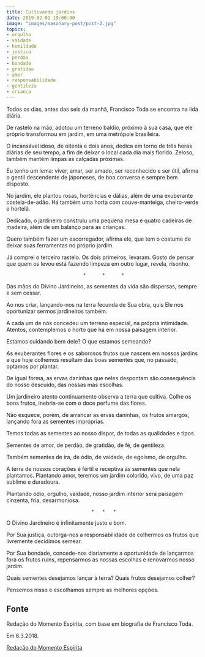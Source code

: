 ```yaml
---
title: Cultivando jardins
date: 2019-02-01 19:00:00
image: "images/masonary-post/post-2.jpg"
topics: 
- orgulho
- vaidade
- humildade
- justica
- perdao
- bondade
- gratidao
- amor
- responsabilidade
- gentileza
- crianca
---
```


Todos os dias, antes das seis da manhã, Francisco Toda se encontra na lida
diária.

De rastelo na mão, adotou um terreno baldio, próximo à sua casa, que ele
próprio transformou em jardim, em uma metrópole brasileira.

O incansável idoso, de oitenta e dois anos, dedica em torno de três horas
diárias de seu tempo, a fim de deixar o local cada dia mais florido. Zeloso,
também mantém limpas as calçadas próximas.

Eu tenho um lema: viver, amar, ser amado, ser reconhecido e ser útil, afirma o
gentil descendente de japoneses, de boa conversa e sempre bem disposto.

No jardim, ele plantou rosas, hortências e dálias, além de uma exuberante
costela-de-adão. Há também uma horta com couve-manteiga, cheiro-verde e
hortelã.

Dedicado, o jardineiro construiu uma pequena mesa e quatro cadeiras de madeira,
além de um balanço para as crianças.

­Quero também fazer um escorregador, afirma ele, que tem o costume de deixar
suas ferramentas no próprio jardim.

Já comprei o terceiro rastelo. Os dois primeiros, levaram. Gosto de pensar que
quem os levou está fazendo limpeza em outro lugar, revela, risonho.

                                *      *      *

Das mãos do Divino Jardineiro, as sementes da vida são dispersas, sempre e sem
cessar.

Ao nos criar, lançando-nos na terra fecunda de Sua obra, quis Ele nos
oportunizar sermos jardineiros também.

A cada um de nós concedeu um terreno especial, na própria intimidade. Atentos,
contemplemos o horto que há em nossa paisagem interior.

Estamos cuidando bem dele? O que estamos semeando?

As exuberantes flores e os saborosos frutos que nascem em nossos jardins e que
hoje colhemos resultam das boas sementes que, no passado, optamos por plantar.

De igual forma, as ervas daninhas que neles despontam são consequência do nosso
descuido, das nossas más escolhas.

Um jardineiro atento continuamente observa a terra que cultiva. Colhe os bons
frutos, inebria-se com o doce perfume das flores.

Não esquece, porém, de arrancar as ervas daninhas, os frutos amargos, lançando
fora as sementes impróprias.

Temos todas as sementes ao nosso dispor, de todas as qualidades e tipos.

Sementes de amor, de perdão, de gratidão, de fé, de gentileza.

Também sementes de ira, de ódio, de vaidade, de egoísmo, de orgulho.

A terra de nossos corações é fértil e receptiva às sementes que nela plantamos.
Plantando amor, teremos um jardim colorido, vivo, de uma paz sublime e
duradoura.

Plantando ódio, orgulho, vaidade, nosso jardim interior será paisagem cinzenta,
fria, desarmoniosa.

                                   *   *   *

O Divino Jardineiro é infinitamente justo e bom.

Por Sua justiça, outorga-nos a responsabilidade de colhermos os frutos que
livremente decidimos semear.

Por Sua bondade, concede-nos diariamente a oportunidade de lançarmos fora os
frutos ruins, repensarmos as nossas escolhas e renovarmos nosso jardim.

Quais sementes desejamos lançar à terra? Quais frutos desejamos colher?

Pensemos nisso e escolhamos sempre as melhores opções.

## Fonte
Redação do Momento Espírita, com
base em biografia de Francisco Toda.

Em 6.3.2018. 


[Redação do Momento Espírita](http://momento.com.br/pt/ler_texto.php?id=5362)
